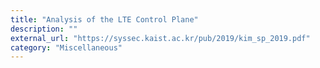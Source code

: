 ```yaml
---
title: "Analysis of the LTE Control Plane"
description: ""
external_url: "https://syssec.kaist.ac.kr/pub/2019/kim_sp_2019.pdf"
category: "Miscellaneous"
---
```

